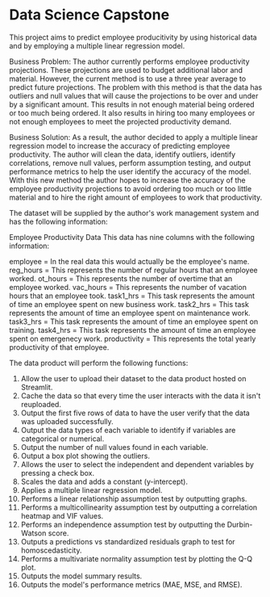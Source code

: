# Data Science Capstone

This project aims to predict employee producitivity by using historical data and by employing a multiple linear regression model.

Business Problem: 
The author currently performs employee productivity projections.  These projections are used to budget additional labor and material.  However, the current method is to use a three year average to predict future projections.  The problem with this method is that the data has outliers and null values that will cause the projections to be over and under by a significant amount.  This results in not enough material being ordered or too much being ordered.  It also results in hiring too many employees or not enough employees to meet the projected productivity demand.

Business Solution:
As a result, the author decided to apply a multiple linear regression model to increase the accuracy of predicting employee productivity.  The author will clean the data, identify outliers, identify correlations, remove null values, perform assumption testing, and output performance metrics to help the user identify the accuracy of the model.  With this new method the author hopes to increase the accuracy of the employee productivity projections to avoid ordering too much or too little material and to hire the right amount of employees to work that productivity.

The dataset will be supplied by the author's work management system and has the following information:

Employee Productivity Data
This data has nine columns with the following information: 

  employee = In the real data this would actually be the employee\'s name.
  reg_hours = This represents the number of regular hours that an employee worked. 
  ot_hours = This represents the number of overtime that an employee worked.
  vac_hours = This represents the number of vacation hours that an employee took.
  task1_hrs = This task represents the amount of time an employee spent on new business work. 
  task2_hrs = This task represents the amount of time an employee spent on maintenance work. 
  task3_hrs = This task represents the amount of time an employee spent on training.
  task4_hrs = This task represents the amount of time an employee spent on emergenecy work. 
  productivity = This represents the total yearly productivity of that employee.
  
The data product will perform the following functions:
1. Allow the user to upload their dataset to the data product hosted on Streamlit.
2. Cache the data so that every time the user interacts with the data it isn't reuploaded.
3. Output the first five rows of data to have the user verify that the data was uploaded successfully.
4. Output the data types of each variable to identify if variables are categorical or numerical.
5. Output the number of null values found in each variable. 
6. Output a box plot showing the outliers.
7. Allows the user to select the independent and dependent variables by pressing a check box.
8. Scales the data and adds a constant (y-intercept).
9. Applies a multiple linear regression model.
10. Performs a linear relationship assumption test by outputting graphs.
11. Performs a multicollinearity assumption test by outputting a correlation heatmap and VIF values.
12. Performs an independence assumption test by outputting the Durbin-Watson score.
13. Outputs a predictions vs standardized residuals graph to test for homoscedasticity.
14. Performs a multivariate normality assumption test by plotting the Q-Q plot.
15. Outputs the model summary results.
16. Outputs the model's performance metrics (MAE, MSE, and RMSE).
